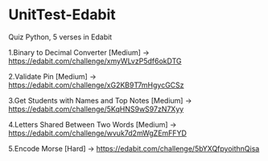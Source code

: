 # UnitTest-Edabit
Quiz Python, 5 verses in Edabit

1.Binary to Decimal Converter [Medium]
-> https://edabit.com/challenge/xmyWLvzP5df6okDTG

2.Validate Pin [Medium]
-> https://edabit.com/challenge/xG2KB9T7mHgycGCSz

3.Get Students with Names and Top Notes [Medium]
-> https://edabit.com/challenge/5KqHNS9wS97zN7Xyy

4.Letters Shared Between Two Words [Medium]
-> https://edabit.com/challenge/wvuk7d2mWgZEmFFYD

5.Encode Morse [Hard]
-> https://edabit.com/challenge/5bYXQfpyoithnQisa
